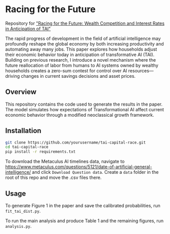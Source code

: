 # Racing for the Future
Repository for ["Racing for the Future: Wealth Competition and Interest Rates in Anticipation of TAI"](https://calebmaresca.github.io/docs/papers/AI_Interest_Rates.pdf)

The rapid progress of development in the field of artificial intelligence may profoundly reshape the global economy by both increasing productivity and automating away many jobs. This paper explores how households adjust their economic behavior today in anticipation of transformative AI (TAI). Building on previous research, I introduce a novel mechanism where the future reallocation of labor from humans to AI systems owned by wealthy households creates a zero-sum contest for control over AI resources—driving changes in current savings decisions and asset prices.

## Overview

This repository contains the code used to generate the results in the paper. The model simulates how expectations of Transformational AI affect current economic behavior through a modified neoclassical growth framework.

## Installation

```bash
git clone https://github.com/yourusername/tai-capital-race.git
cd tai-capital-race
pip install -r requirements.txt
```

To download the Metaculus AI timelines data, navigate to https://www.metaculus.com/questions/5121/date-of-artificial-general-intelligence/ and click `Download Question data`. Create a `data` folder in the root of this repo and move the .csv files there.

## Usage

To generate Figure 1 in the paper and save the calibrated probabilities, run `fit_tai_dist.py`.

To run the main analysis and produce Table 1 and the remaining figures, run `analysis.py`.
